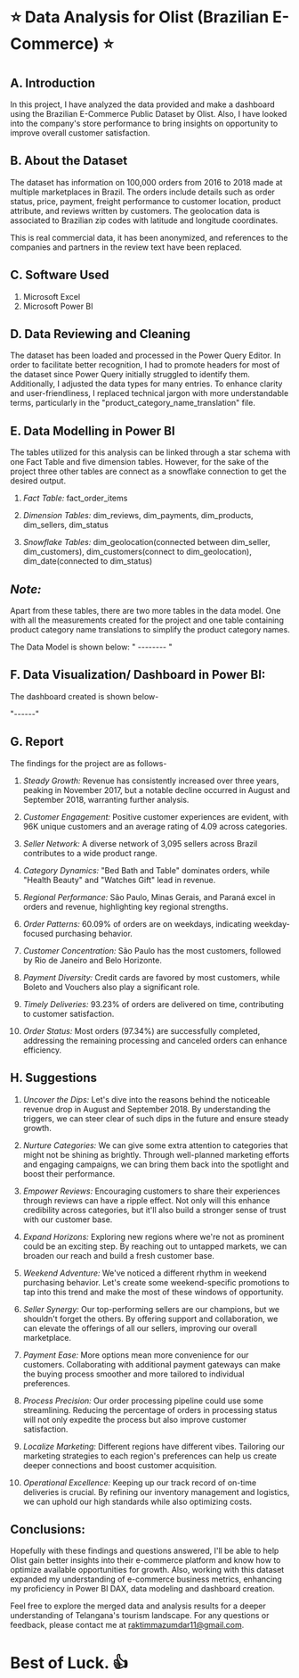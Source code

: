 # ⭐ **Data Analysis for Olist (Brazilian E-Commerce)** ⭐

## A. Introduction  

In this project, I have analyzed the data provided and make a dashboard using the 
Brazilian E-Commerce Public Dataset by Olist. Also, I have looked into the company's store performance to bring insights on opportunity to improve overall customer satisfaction.

## B. About the Dataset  

The dataset has information on 100,000 orders from 2016 to 2018 made at multiple marketplaces in Brazil. The orders include details such as order status, price, payment, freight performance to customer location, product attribute, and reviews written by customers. The geolocation data is associated to Brazilian zip codes with latitude and longitude coordinates.

This is real commercial data, it has been anonymized, and references to the companies and partners in the review text have been replaced.

## C. Software Used 

1. Microsoft Excel
2. Microsoft Power BI

## D. Data Reviewing and Cleaning

The dataset has been loaded and processed in the Power Query Editor. In order to facilitate better recognition, I had to promote headers for most of the dataset since Power Query initially struggled to identify them. Additionally, I adjusted the data types for many entries. To enhance clarity and user-friendliness, I replaced technical jargon with more understandable terms, particularly in the "product_category_name_translation" file. 

## E. Data Modelling in Power BI

The tables utilized for this analysis can be linked through a star schema with one Fact Table and five dimension tables. 
However, for the sake of the project three other tables are connect as a snowflake connection to get the desired output. 

1.  *Fact Table:* fact_order_items

2. *Dimension Tables:* dim_reviews, dim_payments, dim_products, dim_sellers, dim_status

3. *Snowflake Tables:* dim_geolocation(connected between dim_seller, dim_customers), dim_customers(connect to dim_geolocation), dim_date(connected to dim_status) 

## *Note:* 
Apart from these tables, there are two more tables in the data model. One with all the measurements created for the project and one table containing product category name translations to simplify the product category names.

The Data Model is shown below: 
" -------- " 

## F. Data Visualization/ Dashboard in Power BI: 

The dashboard created is shown below- 

"------"

## G. Report

The findings for the project are as follows- 

1. *Steady Growth:* Revenue has consistently increased over three years, peaking in November 2017, but a notable decline occurred in August and September 2018, warranting further analysis.

2. *Customer Engagement:* Positive customer experiences are evident, with 96K unique customers and an average rating of 4.09 across categories.

3. *Seller Network:* A diverse network of 3,095 sellers across Brazil contributes to a wide product range.

4. *Category Dynamics:* "Bed Bath and Table" dominates orders, while "Health Beauty" and "Watches Gift" lead in revenue.

5. *Regional Performance:* São Paulo, Minas Gerais, and Paraná excel in orders and revenue, highlighting key regional strengths.

6. *Order Patterns:* 60.09% of orders are on weekdays, indicating weekday-focused purchasing behavior.

7. *Customer Concentration:* São Paulo has the most customers, followed by Rio de Janeiro and Belo Horizonte.

8. *Payment Diversity:* Credit cards are favored by most customers, while Boleto and Vouchers also play a significant role.

9. *Timely Deliveries:* 93.23% of orders are delivered on time, contributing to customer satisfaction.

10. *Order Status:* Most orders (97.34%) are successfully completed, addressing the remaining processing and canceled orders can enhance efficiency.


## H. Suggestions

1. *Uncover the Dips:*  Let's dive into the reasons behind the noticeable revenue drop in August and September 2018. By understanding the triggers, we can steer clear of such dips in the future and ensure steady growth.

2. *Nurture Categories:*  We can give some extra attention to categories that might not be shining as brightly. Through well-planned marketing efforts and engaging campaigns, we can bring them back into the spotlight and boost their performance.

3. *Empower Reviews:*  Encouraging customers to share their experiences through reviews can have a ripple effect. Not only will this enhance credibility across categories, but it'll also build a stronger sense of trust with our customer base.

4. *Expand Horizons:*  Exploring new regions where we're not as prominent could be an exciting step. By reaching out to untapped markets, we can broaden our reach and build a fresh customer base.

5. *Weekend Adventure:*  We've noticed a different rhythm in weekend purchasing behavior. Let's create some weekend-specific promotions to tap into this trend and make the most of these windows of opportunity.

6. *Seller Synergy:* Our top-performing sellers are our champions, but we shouldn't forget the others. By offering support and collaboration, we can elevate the offerings of all our sellers, improving our overall marketplace.

7. *Payment Ease:*  More options mean more convenience for our customers. Collaborating with additional payment gateways can make the buying process smoother and more tailored to individual preferences.

8. *Process Precision:*  Our order processing pipeline could use some streamlining. Reducing the percentage of orders in processing status will not only expedite the process but also improve customer satisfaction.

9. *Localize Marketing:*  Different regions have different vibes. Tailoring our marketing strategies to each region's preferences can help us create deeper connections and boost customer acquisition.

10. *Operational Excellence:*  Keeping up our track record of on-time deliveries is crucial. By refining our inventory management and logistics, we can uphold our high standards while also optimizing costs.


## Conclusions: 

Hopefully with these findings and questions answered, I'll be able to help Olist gain better insights into their e-commerce platform and know how to optimize available opportunities for growth. Also, working  with this dataset expanded my understanding of e-commerce business metrics, enhancing my proficiency in Power BI DAX, data modeling and dashboard creation. 

Feel free to explore the merged data and analysis results for a deeper understanding of Telangana's tourism landscape.
For any questions or feedback, please contact me at raktimmazumdar11@gmail.com.


# Best of Luck. 👍
